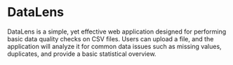 # DataLens
DataLens is a simple, yet effective web application designed for performing basic data quality checks on CSV files. Users can upload a file, and the application will analyze it for common data issues such as missing values, duplicates, and provide a basic statistical overview.
